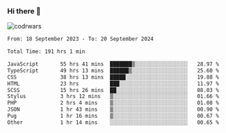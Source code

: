 ### Hi there 👋


![codrwars](https://www.codewars.com/users/rsschool_c9af20f58c35c696/badges/micro) 

<!--START_SECTION:waka-->

```txt
From: 18 September 2023 - To: 20 September 2024

Total Time: 191 hrs 1 min

JavaScript       55 hrs 41 mins  ███████▒░░░░░░░░░░░░░░░░░   28.97 %
TypeScript       49 hrs 13 mins  ██████▒░░░░░░░░░░░░░░░░░░   25.60 %
CSS              38 hrs 13 mins  █████░░░░░░░░░░░░░░░░░░░░   19.88 %
HTML             23 hrs          ███░░░░░░░░░░░░░░░░░░░░░░   11.97 %
SCSS             15 hrs 26 mins  ██░░░░░░░░░░░░░░░░░░░░░░░   08.03 %
Stylus           3 hrs 12 mins   ▒░░░░░░░░░░░░░░░░░░░░░░░░   01.66 %
PHP              2 hrs 4 mins    ▒░░░░░░░░░░░░░░░░░░░░░░░░   01.08 %
JSON             1 hr 43 mins    ▒░░░░░░░░░░░░░░░░░░░░░░░░   00.90 %
Pug              1 hr 16 mins    ▒░░░░░░░░░░░░░░░░░░░░░░░░   00.67 %
Other            1 hr 14 mins    ░░░░░░░░░░░░░░░░░░░░░░░░░   00.65 %
```

<!--END_SECTION:waka-->
